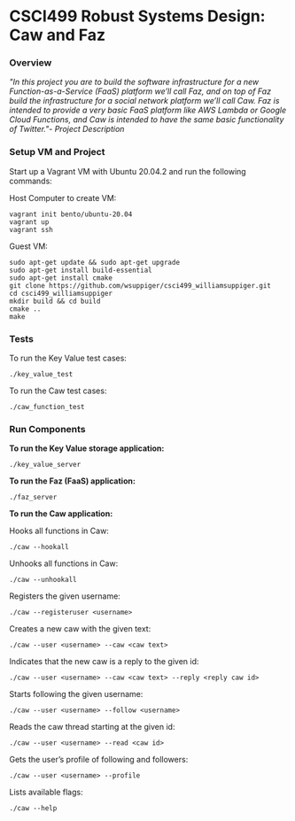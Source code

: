 # CSCI499 Robust Systems Design: Caw and Faz 
### Overview
*"In this project you are to build the software infrastructure for a new Function-as-a-Service (FaaS) platform we’ll call Faz, and on top of Faz build the infrastructure for a social network platform we’ll call Caw.  Faz is intended to provide a very basic FaaS platform like AWS Lambda or Google Cloud Functions, and Caw is intended to have the same basic functionality of Twitter."- Project Description*
### Setup VM and Project
Start up a Vagrant VM with Ubuntu 20.04.2 and run the following commands:

Host Computer to create VM:
```
vagrant init bento/ubuntu-20.04
vagrant up
vagrant ssh
```
Guest VM:
```
sudo apt-get update && sudo apt-get upgrade
sudo apt-get install build-essential
sudo apt-get install cmake
git clone https://github.com/wsuppiger/csci499_williamsuppiger.git
cd csci499_williamsuppiger
mkdir build && cd build
cmake ..
make
```

### Tests
To run the Key Value test cases: 

`./key_value_test`

To run the Caw test cases: 

`./caw_function_test`

### Run Components
**To run the Key Value storage application:**

`./key_value_server`

**To run the Faz (FaaS) application:**

`./faz_server`

**To run the Caw application:**

Hooks all functions in Caw:

`./caw --hookall`

Unhooks all functions in Caw:

`./caw --unhookall`

Registers the given username:

`./caw --registeruser <username>`

Creates a new caw with the given text:

`./caw --user <username> --caw <caw text>`

Indicates that the new caw is a reply to the given id:

`./caw --user <username> --caw <caw text> --reply <reply caw id>`

Starts following the given username:

`./caw --user <username> --follow <username>`

Reads the caw thread starting at the given id:

`./caw --user <username> --read <caw id>`

Gets the user’s profile of following and followers:

`./caw --user <username> --profile`

Lists available flags:

`./caw --help`
